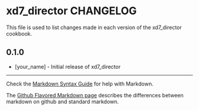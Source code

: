 xd7_director CHANGELOG
======================

This file is used to list changes made in each version of the xd7_director cookbook.

0.1.0
-----
- [your_name] - Initial release of xd7_director

- - -
Check the [Markdown Syntax Guide](http://daringfireball.net/projects/markdown/syntax) for help with Markdown.

The [Github Flavored Markdown page](http://github.github.com/github-flavored-markdown/) describes the differences between markdown on github and standard markdown.
